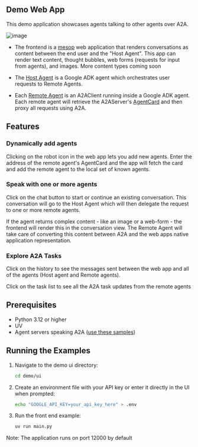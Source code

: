 ## Demo Web App

This demo application showcases agents talking to other agents over A2A. 

![image](/images/a2a_demo_arch.png)

* The frontend is a [mesop](https://github.com/mesop-dev/mesop) web application that renders conversations as content between the end user and the "Host Agent". This app can render text content, thought bubbles, web forms (requests for input from agents), and images. More content types coming soon 

* The [Host Agent](/samples/python/hosts/multiagent/host_agent.py) is a Google ADK agent which orchestrates user requests to Remote Agents. 

* Each [Remote Agent](/samples/python/hosts/multiagent/remote_agent_connection.py) is an A2AClient running inside a Google ADK agent. Each remote agent will retrieve the A2AServer's [AgentCard](https://google.github.io/A2A/#documentation?id=agent-card) and then proxy all requests using A2A. 

## Features

<need quick gif>

### Dynamically add agents
Clicking on the robot icon in the web app lets you add new agents. Enter the address of the remote agent's AgentCard and the app will fetch the card and add the remote agent to the local set of known agents.  

### Speak with one or more agents
Click on the chat button to start or continue an existing conversation. This conversation will go to the Host Agent which will then delegate the request to one or more remote agents. 

If the agent returns complex content - like an image or a web-form - the frontend will render this in the conversation view. The Remote Agent will take care of converting this content between A2A and the web apps native application representation.

### Explore A2A Tasks
Click on the history to see the messages sent between the web app and all of the agents (Host agent and Remote agents). 

Click on the task list to see all the A2A task updates from the remote agents

## Prerequisites

- Python 3.12 or higher
- UV
- Agent servers speaking A2A ([use these samples](/samples/python/agents/README.md))

## Running the Examples

1. Navigate to the demo ui directory:
    ```bash
    cd demo/ui
    ```
2. Create an environment file with your API key or enter it directly in the UI when prompted:

   ```bash
   echo "GOOGLE_API_KEY=your_api_key_here" > .env
   ```

3. Run the front end example:
    ```bash
    uv run main.py
    ```
Note: The application runs on port 12000 by default
